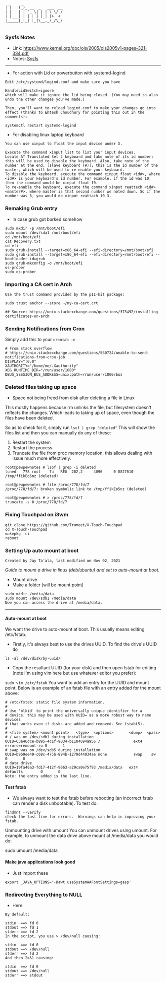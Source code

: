 ```text
 _     _                  
| |   (_)_ __  _   ___  __
| |   | | '_ \| | | \ \/ /
| |___| | | | | |_| |>  < 
|_____|_|_| |_|\__,_/_/\_\
                          
```

### Sysfs Notes
* Link: https://www.kernel.org/doc/ols/2005/ols2005v1-pages-321-334.pdf
* Notes: [Sysfs](Sysfs)


***

* For action with Lid or powerbutton with systemd-logind

```text
Edit /etc/systemd/logind.conf and make sure you have

HandleLidSwitch=ignore
which will make it ignore the lid being closed. (You may need to also undo the other changes you've made.)

Then, you'll want to reload logind.conf to make your changes go into effect (thanks to Ehtesh Choudhury for pointing this out in the comments):

systemctl restart systemd-logind
```

* For disabling linux laptop keyboard

```text
You can use xinput to float the input device under X.

Execute the command xinput list to list your input devices.
Locate AT Translated Set 2 keyboard and take note of its id number; this will be used to disable the keyboard. Also, take note of the number at the end, [slave keyboard (#)]; this is the id number of the master, which will be used to re-enable your keyboard.
To disable the keyboard, execute the command xinput float <id#>, where <id#> is your keyboard's id number. For example, if the id was 10, then the command would be xinput float 10.
To re-enable the keyboard, execute the command xinput reattach <id#> <master#>, where master is that second number we noted down. So if the number was 3, you would do xinput reattach 10 3.
```

### Remaking Grub entry
* In case grub got borked somehow

```
sudo mkdir -p /mnt/boot/efi
sudo mount /dev/sda1 /mnt/boot/efi
cd /mnt/boot/efi
cat Recovery.txt
cd efi
sudo grub-install --target=x86_64-efi --efi-directory=/mnt/boot/efi
sudo grub-install --target=x86_64-efi --efi-directory=/mnt/boot/efi --bootloader-id=grub
sudo grub-mkconfig -o /mnt/boot/efi
os-prober
sudo os-prober

```

### Importing a CA cert in Arch
```
Use the trust command provided by the p11-kit package:

sudo trust anchor --store ~/my-ca-cert.crt

## Source: https://unix.stackexchange.com/questions/373492/installing-certificates-on-arch
```

### Sending Notifications from Cron

Simply add this to your `crontab -e`

```
# From stack overflow
# https://unix.stackexchange.com/questions/560724/unable-to-send-notifications-from-cron-job
DISPLAY=":0.0"
XAUTHORITY="/home/me/.Xauthority"
XDG_RUNTIME_DIR="/run/user/1000"
DBUS_SESSION_BUS_ADDRESS=unix:path=/run/user/1000/bus
```


### Deleted files taking up space

* Space not being freed from disk after deleting a file in Linux

This mostly happens because rm unlinks the file, but filesystem doesn't reflects the changes.
Which leads to taking up of space, even though the files have been deleted.

So as to check for it, simply run
`lsof | grep "deleted"`
This will show the files list and then you can manually do any of these:

1. Restart the system
2. Restart the process
3. Truncate the file from proc memory location, this allows dealing with issue much more effectively.
```
root@pewpewnotes # lsof | grep -i deleted
tuned   778 root    7u   REG  202,2     4096     0 8827610 /tmp/ffikEo5nz (deleted)

root@pewpewnotes # file /proc/778/fd/7
/proc/778/fd/7: broken symbolic link to /tmp/ffikEo5nz (deleted)

root@pewpewnotes # > /proc/778/fd/7
truncate -s 0 /proc/778/fd/7
```

### Fixing Touchpad on i3wm 
```
git clone https://github.com/Trumeet/X-Touch-Touchpad
cd X-Touch-Touchpad
makepkg -ci
reboot
```

### Setting Up auto mount at boot

`Created by Jay Ta'ala, last modified on Nov 02, 2021`

*Guide to mount a drive in linux (deb/ubuntu) and set to auto-mount at boot.*

* Mount drive
* Make a folder (will be mount point)
```
sudo mkdir /media/data
sudo mount /dev/sdb1 /media/data
Now you can access the drive at /media/data.
```
*** 
#### Auto-mount at boot
We want the drive to auto-mount at boot.  This usually means editing /etc/fstab.

* Firstly, it's always best to use the drives UUID.  To find the drive's UUID do

`ls -al /dev/disk/by-uuid/`
* Copy the resultant UUID (for your disk) and then open fstab for editing (note I'm using vim here but use whatever editor you prefer):

`sudo vim /etc/fstab`
You want to add an entry for the UUID and mount point.  Below is an example of an fstab file with an entry added for the mount above:
```
# /etc/fstab: static file system information.
#
# Use 'blkid' to print the universally unique identifier for a
# device; this may be used with UUID= as a more robust way to name devices
# that works even if disks are added and removed. See fstab(5).
#
# <file system> <mount point>   <type>  <options>       <dump>  <pass>
# / was on /dev/sdb1 during installation
UUID=63a46dce-b895-4c1f-9034-b1104694a956 /               ext4    errors=remount-ro 0       1
# swap was on /dev/sdb5 during installation
UUID=b9b9ee49-c69c-475b-894b-1279d44034ae none            swap    sw              0       0
# data drive
UUID=19fa40a3-fd17-412f-9063-a29ca0e75f93 /media/data   ext4    defaults        0       0
Note: the entry added is the last line.
```

#### Test fstab
* We always want to test the fstab before rebooting (an incorrect fstab can render a disk unbootable).  To test do:
```
findmnt --verify
check the last line for errors.  Warnings can help in improving your fstab.
```
Unmounting drive with umount
You can unmount drives using umount.  For example, to unmount the data drive above mount at /media/data you would do:

sudo umount /media/data

#### Make java applications look good
* Just import these 
```
export _JAVA_OPTIONS='-Dawt.useSystemAAFontSettings=gasp'
```

### Redirecting Everything to NULL
* Here:
```
By default:

stdin  ==> fd 0
stdout ==> fd 1
stderr ==> fd 2
In the script, you use > /dev/null causing:

stdin  ==> fd 0
stdout ==> /dev/null
stderr ==> fd 2
And then 2>&1 causing:

stdin  ==> fd 0
stdout ==> /dev/null
stderr ==> stdout
```
